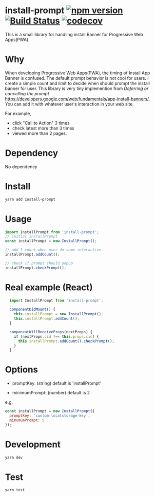 # install-prompt [![npm version](https://badge.fury.io/js/install-prompt.svg)](https://badge.fury.io/js/install-prompt) [![Build Status](https://api.travis-ci.org/blackbing/install-prompt.svg?branch=master)](https://travis-ci.org/blackbing/install-prompt) [![codecov](https://codecov.io/gh/blackbing/install-prompt/branch/master/graph/badge.svg)](https://codecov.io/gh/blackbing/install-prompt)

This is a small library for handling install Banner for Progressive Web Apps(PWA).

# Why

When developing Progressive Web Apps(PWA), the timing of Install App Banner is confused. The default prompt behavior is not cool for users. I create a simple count and  limit to decide when should prompt the install banner for user. This library is very tiny implemention from *Deferring or cancelling the prompt* <https://developers.google.com/web/fundamentals/app-install-banners/>. You can add it with whatever user's interaction in your web site.

For example,

* click "Call to Action" 3 times
* check latest more than 3 times
* viewed more than 2 pages.

# Dependency

No dependency

# Install

``` sh
yarn add install-prompt
```

# Usage

``` js
import InstallPrompt from 'install-prompt';
// initial installPrompt
const installPrompt = new InstallPrompt();

// add 1 count when user do some interactive
installPrompt.addCount();

// check if prompt should popup
installPrompt.checkPrompt();
```

# Real example (React)

``` js
  import InstallPrompt from 'install-prompt';
  ...
  componentDidMount() {
    this.installPrompt = new InstallPrompt();
    this.installPrompt.addCount();
  }

  componentWillReceiveProps(nextProps) {
    if (nextProps.cid !== this.props.cid) {
      this.installPrompt.addCount().checkPrompt();
    }
  }

```

# Options

* promptKey: (string) default is 'installPrompt'

* minimumPrompt: (number) default is 2



e.g,

``` js
const installPrompt = new InstallPrompt({
  promptKey: 'custom-localstorage-key',
  minumumPrompt: 5
});
```

# Development

``` sh
yarn dev
```

# Test

``` sh
yarn test
```




